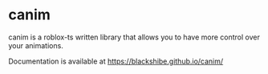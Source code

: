 # canim

canim is a roblox-ts written library that allows you to have more control over your animations.

Documentation is available at https://blackshibe.github.io/canim/